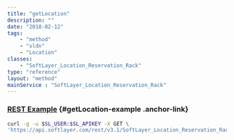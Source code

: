 ```yaml
---
title: "getLocation"
description: ""
date: "2018-02-12"
tags:
    - "method"
    - "sldn"
    - "Location"
classes:
    - "SoftLayer_Location_Reservation_Rack"
type: "reference"
layout: "method"
mainService : "SoftLayer_Location_Reservation_Rack"
---
```


### [REST Example](#getLocation-example) <a href="/article/rest/"><i class="fas fa-question"></i></a> {#getLocation-example .anchor-link} 
```bash
curl -g -u $SL_USER:$SL_APIKEY -X GET \
'https://api.softlayer.com/rest/v3.1/SoftLayer_Location_Reservation_Rack/{SoftLayer_Location_Reservation_RackID}/getLocation'
```
